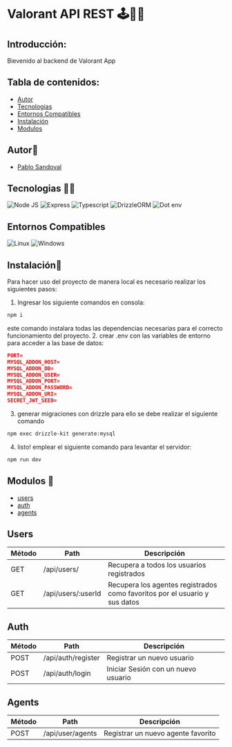 # Valorant API REST 🕹️👨‍💻

## Introducción:

Bievenido al backend de Valorant App

## Tabla de contenidos:

- [Autor](#autor👀)
- [Tecnologias](#tecnologias-👨‍💻)
- [Entornos Compatibles](#entornos-compatibles-💻)
- [Instalación](#instalación🤖)
- [Modulos](#modulos-🚨)

## Autor👀

- [Pablo Sandoval](https://github.com/SPablo2191)

## Tecnologias 👨‍💻

![Node JS](https://img.shields.io/badge/node-18.14.2-brightgreen.svg)
![Express](https://img.shields.io/badge/Express-4.18.2-green.svg)
![Typescript](https://img.shields.io/badge/Typescriptk-5.1.6-success.svg)
![DrizzleORM](https://img.shields.io/badge/drizzleORM-0.28.3-blue.svg)
![Dot env](https://img.shields.io/badge/dotenv-16.3.1-orange.svg)

## Entornos Compatibles
![Linux](https://img.shields.io/badge/Linux-compatible-green)
![Windows](https://img.shields.io/badge/Windows-compatible-green)

## Instalación🤖

Para hacer uso del proyecto de manera local es necesario realizar los siguientes pasos:

1. Ingresar los siguiente comandos en consola:

```cmd
npm i
```

este comando instalara todas las dependencias necesarias para el correcto funcionamiento del proyecto.
2. crear .env con las variables de entorno para acceder a las base de datos:
```json
PORT=
MYSQL_ADDON_HOST=
MYSQL_ADDON_DB=
MYSQL_ADDON_USER=
MYSQL_ADDON_PORT=
MYSQL_ADDON_PASSWORD=
MYSQL_ADDON_URI=
SECRET_JWT_SEED=
``` 

3. generar migraciones con drizzle
para ello se debe realizar el siguiente comando
```bash
npm exec drizzle-kit generate:mysql 
```
4. listo!
emplear el siguiente comando para levantar el servidor:
```bash
npm run dev
```

## Modulos 🚨
- [users](#Users)
- [auth](#Auth)
- [agents](#Agents)


## Users
| Método | Path | Descripción |
| ------ | -------- | ----------- |
| GET    | /api/users/ | Recupera a todos los usuarios registrados |
| GET   | /api/users/:userId | Recupera los agentes registrados como favoritos por el usuario y sus datos |


## Auth
| Método | Path | Descripción |
| ------ | -------- | ----------- |
| POST    | /api/auth/register | Registrar un nuevo usuario |
| POST    | /api/auth/login | Iniciar Sesión con un nuevo usuario |

## Agents
| Método | Path | Descripción |
| ------ | -------- | ----------- |
| POST    | /api/user/agents | Registrar un nuevo agente favorito |

